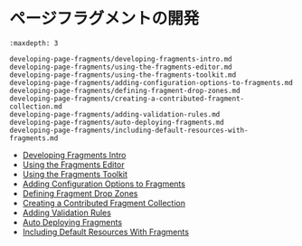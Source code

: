 # ページフラグメントの開発

```{toctree}
:maxdepth: 3

developing-page-fragments/developing-fragments-intro.md
developing-page-fragments/using-the-fragments-editor.md
developing-page-fragments/using-the-fragments-toolkit.md
developing-page-fragments/adding-configuration-options-to-fragments.md
developing-page-fragments/defining-fragment-drop-zones.md
developing-page-fragments/creating-a-contributed-fragment-collection.md
developing-page-fragments/adding-validation-rules.md
developing-page-fragments/auto-deploying-fragments.md
developing-page-fragments/including-default-resources-with-fragments.md
```

* [Developing Fragments Intro](./developing-page-fragments/developing-fragments-intro.md)
* [Using the Fragments Editor](./developing-page-fragments/using-the-fragments-editor.md)
* [Using the Fragments Toolkit](./developing-page-fragments/using-the-fragments-toolkit.md)
* [Adding Configuration Options to Fragments](./developing-page-fragments/adding-configuration-options-to-fragments.md)
* [Defining Fragment Drop Zones](./developing-page-fragments/defining-fragment-drop-zones.md)
* [Creating a Contributed Fragment Collection](./developing-page-fragments/creating-a-contributed-fragment-collection.md)
* [Adding Validation Rules](./developing-page-fragments/adding-validation-rules.md)
* [Auto Deploying Fragments](./developing-page-fragments/auto-deploying-fragments.md)
* [Including Default Resources With Fragments](./developing-page-fragments/including-default-resources-with-fragments.md)
